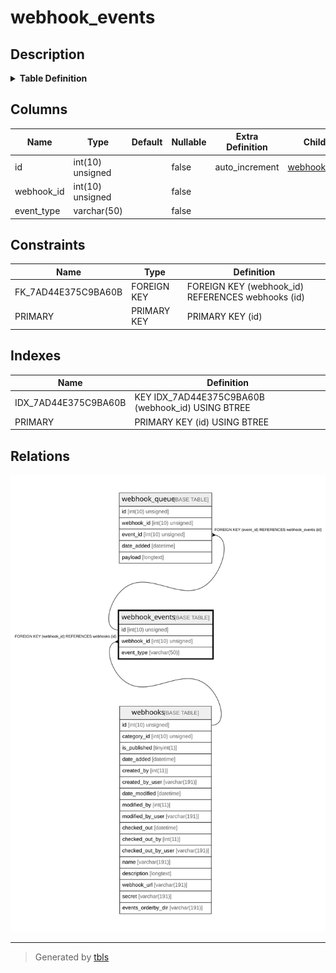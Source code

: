 # webhook_events

## Description

<details>
<summary><strong>Table Definition</strong></summary>

```sql
CREATE TABLE `webhook_events` (
  `id` int(10) unsigned NOT NULL AUTO_INCREMENT,
  `webhook_id` int(10) unsigned NOT NULL,
  `event_type` varchar(50) COLLATE utf8mb4_unicode_ci NOT NULL,
  PRIMARY KEY (`id`),
  KEY `IDX_7AD44E375C9BA60B` (`webhook_id`),
  CONSTRAINT `FK_7AD44E375C9BA60B` FOREIGN KEY (`webhook_id`) REFERENCES `webhooks` (`id`) ON DELETE CASCADE
) ENGINE=InnoDB DEFAULT CHARSET=utf8mb4 COLLATE=utf8mb4_unicode_ci ROW_FORMAT=DYNAMIC
```

</details>

## Columns

| Name | Type | Default | Nullable | Extra Definition | Children | Parents | Comment |
| ---- | ---- | ------- | -------- | --------------- | -------- | ------- | ------- |
| id | int(10) unsigned |  | false | auto_increment | [webhook_queue](webhook_queue.md) |  |  |
| webhook_id | int(10) unsigned |  | false |  |  | [webhooks](webhooks.md) |  |
| event_type | varchar(50) |  | false |  |  |  |  |

## Constraints

| Name | Type | Definition |
| ---- | ---- | ---------- |
| FK_7AD44E375C9BA60B | FOREIGN KEY | FOREIGN KEY (webhook_id) REFERENCES webhooks (id) |
| PRIMARY | PRIMARY KEY | PRIMARY KEY (id) |

## Indexes

| Name | Definition |
| ---- | ---------- |
| IDX_7AD44E375C9BA60B | KEY IDX_7AD44E375C9BA60B (webhook_id) USING BTREE |
| PRIMARY | PRIMARY KEY (id) USING BTREE |

## Relations

![er](webhook_events.svg)

---

> Generated by [tbls](https://github.com/k1LoW/tbls)

